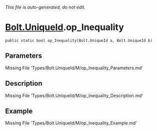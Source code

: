 *This file is auto-generated, do not edit.*

# [Bolt.UniqueId](Types/Bolt.UniqueId.md).op_Inequality
`public static bool op_Inequality(Bolt.UniqueId a, Bolt.UniqueId b)`
## Parameters
Missing File 'Types/Bolt.UniqueId/M/op_Inequality_Parameters.md'
## Description
Missing File 'Types/Bolt.UniqueId/M/op_Inequality_Description.md'
## Example
Missing File 'Types/Bolt.UniqueId/M/op_Inequality_Example.md'
